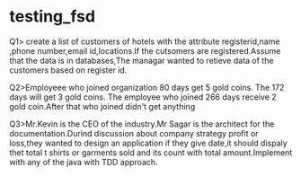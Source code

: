 # testing_fsd

Q1> create a list of customers of hotels with the attribute registerid,name ,phone number,email id,locations.If the cutsomers are registered.Assume that the data is in databases,The managar  wanted to retieve data of the customers  based on register id.
 
Q2>Employeee who joined organization  80 days get 5 gold coins. The 172 days will get 3 gold coins. The employee who joined 266 days receive 2 gold coin.After that who joined didn't get anything

Q3>Mr.Kevin is the CEO  of the industry.Mr Sagar is the architect for the documentation.Durind discussion about  company strategy profit or loss,they wanted to design an application if they give date,it should dispaly thet total t shirts or garments sold and its count with total amount.Implement with any of the java with TDD approach.
